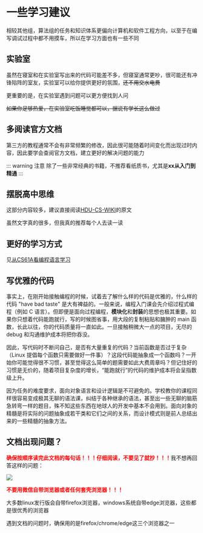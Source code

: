# 一些学习建议
相较其他组，算法组的任务和知识体系更偏向计算机和软件工程方向，以至于在编写调试过程中都不用摸车，所以在学习方面也有一些不同

## 实验室
虽然在寝室和在实验室写出来的代码可能差不多，但寝室通常更吵，很可能还有冲锋陷阵的室友，实验室可以给你提供更好的氛围，~~还不用交水电费~~

更重要的是，在实验室遇到问题可以更方便找到人问

~~如果你足够热爱，在实验室吃饭睡觉都可以，据说有学长这么做过~~

## 多阅读官方文档
第三方的教程通常不会有非常频繁的修改，因此很可能随着时间变化而出现过时内容，因此要学会查阅官方文档，建立更好的解决问题的能力

::: warning 注意
除了一些非常经典的书籍，不推荐看纸质书，尤其是**xx从入门到精通**
:::

## 摆脱高中思维
这部分内容较多，建议直接阅读[HDU-CS-WIKI](https://hdu-cs.wiki/2.%E9%AB%98%E6%95%88%E5%AD%A6%E4%B9%A0/2.1%E9%AB%98%E6%95%88%E7%9A%84%E5%89%8D%E6%8F%90%EF%BC%9A%E6%91%86%E8%84%B1%E9%AB%98%E4%B8%AD%E6%80%9D%E7%BB%B4)的原文

虽然文字真的很多，但我真的推荐每个人去读一读

## 更好的学习方式
见[从CS61A看编程语言学习](https://hdu-cs.wiki/3.%E7%BC%96%E7%A8%8B%E6%80%9D%E7%BB%B4%E4%BD%93%E7%B3%BB%E6%9E%84%E5%BB%BA/3.6.1%E4%BB%8ECS61A%E7%9C%8B%E7%BC%96%E7%A8%8B%E8%AF%AD%E8%A8%80%E5%AD%A6%E4%B9%A0#%E9%94%99%E8%AF%AF%E7%9A%84%E5%AD%A6%E4%B9%A0%E6%96%B9%E5%BC%8F)

## 写优雅的代码
事实上，在刚开始接触编程的时候，试着去了解什么样的代码是优雅的，什么样的代码 "have bad taste" 是大有裨益的。一般来说，编程入门课会先介绍过程式编程（例如 C 语言）。但即便是面向过程编程，**模块化**和**封装**的思想也极其重要。如果你只想着代码能跑就行，写的时候图省事，用大段的复制粘贴和臃肿的 main 函数，长此以往，你的代码质量将一直如此。一旦接触稍微大一点的项目，无尽的 debug 和沟通维护成本将把你吞没。

因此，写代码时不断问自己，是否有大量重复的代码？当前函数是否过于复杂（Linux 提倡每个函数只需要做好一件事）？这段代码能抽象成一个函数吗？一开始你可能觉得很不习惯，甚至觉得这么简单的题需要如此大费周章吗？但记住好的习惯是无价的，随着项目复杂度的增长，“能跑就行”的代码的维护成本将会呈指数级上升。

因为任务的难度要求，面向对象语言和设计逻辑是不可避免的。学校教你的课程同样很容易变成极其无聊的语法课，纠结于各种继承的语法，甚至出一些无聊的脑筋急转弯一样的题目，殊不知这些东西在地球人的开发中基本不会用到。面向对象的精髓是将实际的问题抽象成若干类和它们之间的关系，而设计模式则是前人总结出来的一些精髓的抽象方法。

## 文档出现问题？
<strong style="color: red">确保按顺序读完此文档的每句话！！！仔细阅读，不要见了就抄！！！</strong>我不想再回答这样的问题：

![](/Image_1715145947275.jpg)

<strong style="color: red">不要用微信自带浏览器或者任何套壳浏览器！！！</strong>

大多数linux发行版会自带firefox浏览器，windows系统自带edge浏览器，这些都是很优秀的浏览器

遇到文档的问题时，确保用的是firefox/chrome/edge这三个浏览器之一
